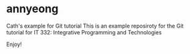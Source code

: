 # annyeong
Cath's example for Git tutorial
This is an example reposiroty for the Git tutorial for IT 332: Integrative Programming and Technologies

Enjoy!